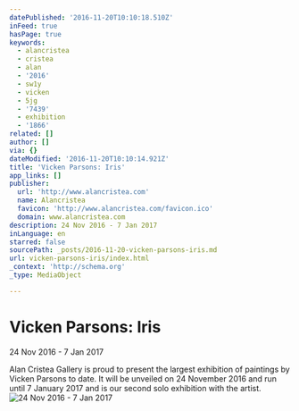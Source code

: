 ```yaml
---
datePublished: '2016-11-20T10:10:18.510Z'
inFeed: true
hasPage: true
keywords:
  - alancristea
  - cristea
  - alan
  - '2016'
  - sw1y
  - vicken
  - 5jg
  - '7439'
  - exhibition
  - '1866'
related: []
author: []
via: {}
dateModified: '2016-11-20T10:10:14.921Z'
title: 'Vicken Parsons: Iris'
app_links: []
publisher:
  url: 'http://www.alancristea.com'
  name: Alancristea
  favicon: 'http://www.alancristea.com/favicon.ico'
  domain: www.alancristea.com
description: 24 Nov 2016 - 7 Jan 2017
inLanguage: en
starred: false
sourcePath: _posts/2016-11-20-vicken-parsons-iris.md
url: vicken-parsons-iris/index.html
_context: 'http://schema.org'
_type: MediaObject

---
```

# Vicken Parsons: Iris

24 Nov 2016 - 7 Jan 2017

Alan Cristea Gallery is proud to present the largest exhibition of paintings by Vicken Parsons to date. It will be unveiled on 24 November 2016 and run until 7 January 2017 and is our second solo exhibition with the artist.
![24 Nov 2016 - 7 Jan 2017](https://s3-us-west-2.amazonaws.com/the-grid-img/p/df3f5aa8d7beeeb28c5509d820d95c970f5c2855.jpg)
